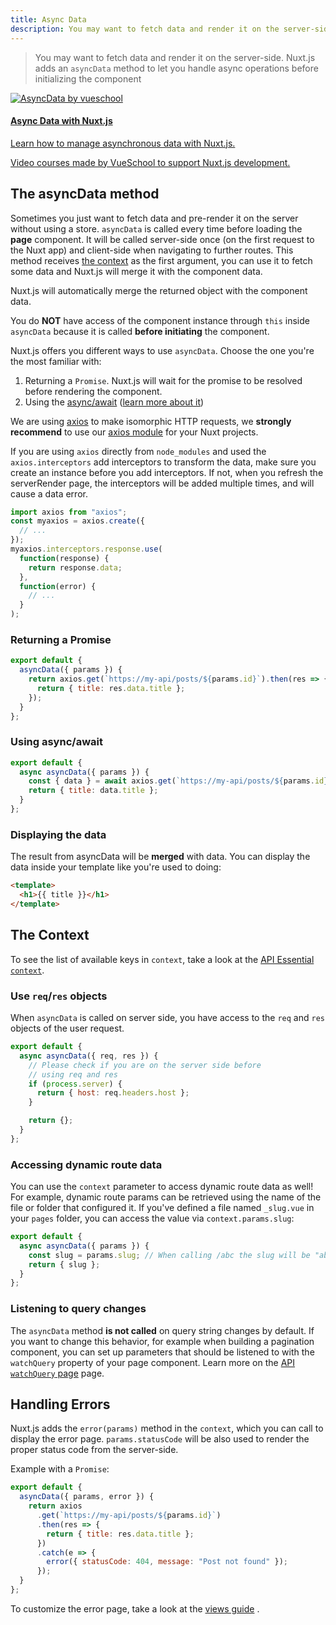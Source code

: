 ```yaml
---
title: Async Data
description: You may want to fetch data and render it on the server-side. Nuxt.js adds an `asyncData` method to let you handle async operations before setting the component data.
---
```


> You may want to fetch data and render it on the server-side. Nuxt.js adds an `asyncData` method to let you handle async operations before initializing the component

<div>
  <a href="https://vueschool.io/courses/async-data-with-nuxtjs?friend=nuxt" target="_blank" class="Promote">
    <img src="/async-data-with-nuxtjs.png" srcset="/async-data-with-nuxtjs-2x.png 2x" alt="AsyncData by vueschool"/>
    <div class="Promote__Content">
      <h4 class="Promote__Content__Title">Async Data with Nuxt.js</h4>
      <p class="Promote__Content__Description">Learn how to manage asynchronous data with Nuxt.js.</p>
      <p class="Promote__Content__Signature">Video courses made by VueSchool to support Nuxt.js development.</p>
    </div>
  </a>
</div>

## The asyncData method

Sometimes you just want to fetch data and pre-render it on the server without using a store. `asyncData` is called every time before loading the **page** component. It will be called server-side once (on the first request to the Nuxt app) and client-side when navigating to further routes. This method receives [the context](/api/context) as the first argument, you can use it to fetch some data and Nuxt.js will merge it with the component data.

Nuxt.js will automatically merge the returned object with the component data.

<div class="Alert Alert--orange">

You do **NOT** have access of the component instance through `this` inside `asyncData` because it is called **before initiating** the component.

</div>

Nuxt.js offers you different ways to use `asyncData`. Choose the one you're the most familiar with:

1. Returning a `Promise`. Nuxt.js will wait for the promise to be resolved before rendering the component.
2. Using the [async/await](https://javascript.info/async-await) ([learn more about it](https://zeit.co/blog/async-and-await))

<div class="Alert Alert--grey">

We are using [axios](https://github.com/mzabriskie/axios) to make isomorphic HTTP requests, we <strong>strongly recommend</strong> to use our [axios module](https://axios.nuxtjs.org/) for your Nuxt projects.

</div>

If you are using `axios` directly from `node_modules` and used the `axios.interceptors` add interceptors to transform the data, make sure you create an instance before you add interceptors. If not, when you refresh the serverRender page, the interceptors will be added multiple times, and will cause a data error.

```js
import axios from "axios";
const myaxios = axios.create({
  // ...
});
myaxios.interceptors.response.use(
  function(response) {
    return response.data;
  },
  function(error) {
    // ...
  }
);
```

### Returning a Promise

```js
export default {
  asyncData({ params }) {
    return axios.get(`https://my-api/posts/${params.id}`).then(res => {
      return { title: res.data.title };
    });
  }
};
```

### Using async/await

```js
export default {
  async asyncData({ params }) {
    const { data } = await axios.get(`https://my-api/posts/${params.id}`);
    return { title: data.title };
  }
};
```

### Displaying the data

The result from asyncData will be **merged** with data. You can display the data inside your template like you're used to doing:

```html
<template>
  <h1>{{ title }}</h1>
</template>
```

## The Context

To see the list of available keys in `context`, take a look at the [API Essential `context`](/api/context).

### Use `req`/`res` objects

When `asyncData` is called on server side, you have access to the `req` and `res` objects of the user request.

```js
export default {
  async asyncData({ req, res }) {
    // Please check if you are on the server side before
    // using req and res
    if (process.server) {
      return { host: req.headers.host };
    }

    return {};
  }
};
```

### Accessing dynamic route data

You can use the `context` parameter to access dynamic route data as well! For example, dynamic route params can be retrieved using the name of the file or folder that configured it. If you've defined a file named `_slug.vue` in your `pages` folder, you can access the value via `context.params.slug`:

```js
export default {
  async asyncData({ params }) {
    const slug = params.slug; // When calling /abc the slug will be "abc"
    return { slug };
  }
};
```

### Listening to query changes

The `asyncData` method **is not called** on query string changes by default. If you want to change this behavior, for example when building a pagination component, you can set up parameters that should be listened to with the `watchQuery` property of your page component. Learn more on the [API `watchQuery` page](/api/pages-watchquery) page.

## Handling Errors

Nuxt.js adds the `error(params)` method in the `context`, which you can call to display the error page. `params.statusCode` will be also used to render the proper status code from the server-side.

Example with a `Promise`:

```js
export default {
  asyncData({ params, error }) {
    return axios
      .get(`https://my-api/posts/${params.id}`)
      .then(res => {
        return { title: res.data.title };
      })
      .catch(e => {
        error({ statusCode: 404, message: "Post not found" });
      });
  }
};
```

To customize the error page, take a look at the [views guide](/guide/views#layouts) .
